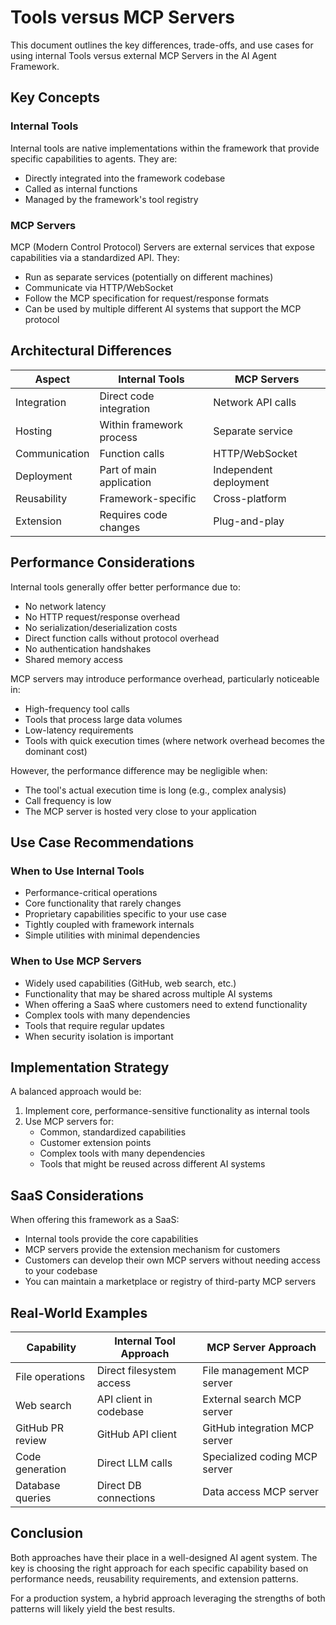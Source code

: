 # Tools versus MCP Servers

This document outlines the key differences, trade-offs, and use cases for using internal Tools versus external MCP Servers in the AI Agent Framework.

## Key Concepts

### Internal Tools
Internal tools are native implementations within the framework that provide specific capabilities to agents. They are:
- Directly integrated into the framework codebase
- Called as internal functions
- Managed by the framework's tool registry

### MCP Servers
MCP (Modern Control Protocol) Servers are external services that expose capabilities via a standardized API. They:
- Run as separate services (potentially on different machines)
- Communicate via HTTP/WebSocket
- Follow the MCP specification for request/response formats
- Can be used by multiple different AI systems that support the MCP protocol

## Architectural Differences

| Aspect | Internal Tools | MCP Servers |
|--------|---------------|-------------|
| Integration | Direct code integration | Network API calls |
| Hosting | Within framework process | Separate service |
| Communication | Function calls | HTTP/WebSocket |
| Deployment | Part of main application | Independent deployment |
| Reusability | Framework-specific | Cross-platform |
| Extension | Requires code changes | Plug-and-play |

## Performance Considerations

Internal tools generally offer better performance due to:
- No network latency
- No HTTP request/response overhead
- No serialization/deserialization costs
- Direct function calls without protocol overhead
- No authentication handshakes
- Shared memory access

MCP servers may introduce performance overhead, particularly noticeable in:
- High-frequency tool calls
- Tools that process large data volumes
- Low-latency requirements
- Tools with quick execution times (where network overhead becomes the dominant cost)

However, the performance difference may be negligible when:
- The tool's actual execution time is long (e.g., complex analysis)
- Call frequency is low
- The MCP server is hosted very close to your application

## Use Case Recommendations

### When to Use Internal Tools
- Performance-critical operations
- Core functionality that rarely changes
- Proprietary capabilities specific to your use case
- Tightly coupled with framework internals
- Simple utilities with minimal dependencies

### When to Use MCP Servers
- Widely used capabilities (GitHub, web search, etc.)
- Functionality that may be shared across multiple AI systems
- When offering a SaaS where customers need to extend functionality
- Complex tools with many dependencies
- Tools that require regular updates
- When security isolation is important

## Implementation Strategy

A balanced approach would be:
1. Implement core, performance-sensitive functionality as internal tools
2. Use MCP servers for:
   - Common, standardized capabilities
   - Customer extension points
   - Complex tools with many dependencies
   - Tools that might be reused across different AI systems

## SaaS Considerations

When offering this framework as a SaaS:
- Internal tools provide the core capabilities
- MCP servers provide the extension mechanism for customers
- Customers can develop their own MCP servers without needing access to your codebase
- You can maintain a marketplace or registry of third-party MCP servers

## Real-World Examples

| Capability | Internal Tool Approach | MCP Server Approach |
|------------|------------------------|---------------------|
| File operations | Direct filesystem access | File management MCP server |
| Web search | API client in codebase | External search MCP server |
| GitHub PR review | GitHub API client | GitHub integration MCP server |
| Code generation | Direct LLM calls | Specialized coding MCP server |
| Database queries | Direct DB connections | Data access MCP server |

## Conclusion

Both approaches have their place in a well-designed AI agent system. The key is choosing the right approach for each specific capability based on performance needs, reusability requirements, and extension patterns.

For a production system, a hybrid approach leveraging the strengths of both patterns will likely yield the best results.
